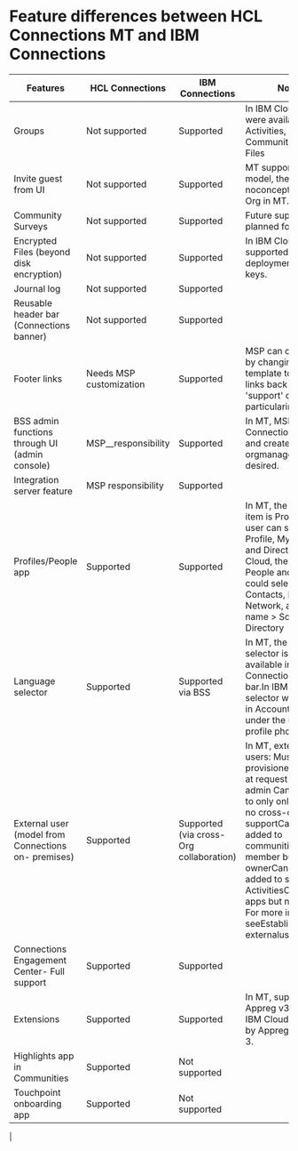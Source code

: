 <?xml version="1.0" encoding="UTF-8"?>
<!DOCTYPE task PUBLIC "-//OASIS//DTD DITA Task//EN" "task.dtd">
# Feature differences between HCL Connections MT and IBM Connections

| **Features**  | HCL Connections  | IBM Connections | Notes                        |
|-----------|------------------|-----------------|------------------------------|
| Groups    | Not supported    | Supported       | In IBM Cloud, Groups were available in Activities, Communities, and Files|
| Invite guest from UI | Not supported | Supported | MT supports Visitor model, there is noconcept of Guest Org in MT.|  
| Community Surveys | Not supported | Supported | Future support is planned for MT. |
| Encrypted Files (beyond disk encryption) | Not supported | Supported | In IBM Cloud, supported onlywith deployment- owned keys. |
| Journal log | Not supported | Supported |
| Reusable header bar (Connections banner) | Not supported | Supported |
| Footer links | Needs MSP customization | Supported |MSP can customize by changing footer template to provide links back to their 'support' or particularinformation. |
| BSS admin functions through UI (admin console) | MSP__responsibility | Supported | In MT, MSP calls Connections APIs and creates UI for orgmanagement if desired. |
| Integration server feature | MSP responsibility | Supported |
| Profiles/People app | Supported | Supported | In MT, the top menu item is Profiles and user can select My Profile, My Network, and Directory.In IBM Cloud, the item was People and user could select My Contacts, My Network, and < org name > Software Directory |
| Language selector | Supported | Supported via BSS | In MT, the language selector is readily available in the Connections menu bar.In IBM Cloud, the selector was located in Account Settings under the user profile photo. |
| External user (model from Connections on- premises) | Supported | Supported (via cross- Org collaboration) | In MT, external users: Must be provisioned by MSP at request of org admin Can be added to only only one org, no cross-org supportCan be added to communities as member but not ownerCannot be added to standalone ActivitiesCan follow apps but not people. For more information, seeEstablishing externalusers. |
| Connections Engagement Center- Full support | Supported | Supported |
| Extensions | Supported | Supported | In MT, supported by Appreg v3 only. In IBM Cloud,supported by Appreg v1, 2, and 3. |
| Highlights app in Communities | Supported | Not supported |
| Touchpoint onboarding app | Supported | Not supported |
|

<?tm 1541016643182 1 HCL Connections ?>

